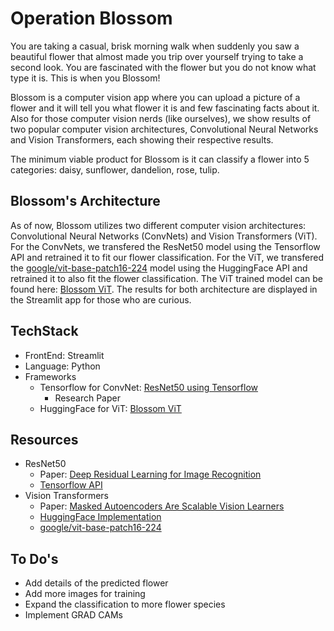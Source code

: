 # Operation Blossom
You are taking a casual, brisk morning walk when suddenly you saw a beautiful flower that almost made you trip over yourself trying to take a second look. You are fascinated with the flower but you do not know what type it is. This is when you Blossom! 

Blossom is a computer vision app where you can upload a picture of a flower and it will tell you what flower it is and few fascinating facts about it. Also for those computer vision nerds (like ourselves), we show results of two popular computer vision architectures, Convolutional Neural Networks and Vision Transformers, each showing their respective results. 

The minimum viable product for Blossom is it can classify a flower into 5 categories: daisy, sunflower, dandelion, rose, tulip.

## Blossom's Architecture
As of now, Blossom utilizes two different computer vision architectures: Convolutional Neural Networks (ConvNets) and Vision Transformers (ViT). For the ConvNets, we transfered the ResNet50 model using the Tensorflow API and retrained it to fit our flower classification. For the ViT, we transfered the [google/vit-base-patch16-224](https://huggingface.co/google/vit-base-patch16-224) model using the HuggingFace API and retrained it to also fit the flower classification. The ViT trained model can be found here: [Blossom ViT](https://huggingface.co/taraqur/blossom-vit). The results for both architecture are displayed in the Streamlit app for those who are curious.

## TechStack
* FrontEnd: Streamlit
* Language: Python
* Frameworks
  * Tensorflow for ConvNet: [ResNet50 using Tensorflow](https://www.tensorflow.org/api_docs/python/tf/keras/applications/resnet50/ResNet50)
    * Research Paper
  * HuggingFace for ViT: [Blossom ViT](https://huggingface.co/taraqur/blossom-vit)

## Resources
* ResNet50
  * Paper: [Deep Residual Learning for Image Recognition](https://arxiv.org/pdf/1512.03385v1.pdf)
  * [Tensorflow API](https://www.tensorflow.org/api_docs/python/tf/keras/applications/resnet50/ResNet50)
* Vision Transformers
  * Paper: [Masked Autoencoders Are Scalable Vision Learners](https://arxiv.org/pdf/2111.06377.pdf)
  * [HuggingFace Implementation](https://theaisummer.com/hugging-face-vit/)
  * [google/vit-base-patch16-224](https://huggingface.co/google/vit-base-patch16-224)

## To Do's
* Add details of the predicted flower
* Add more images for training
* Expand the classification to more flower species
* Implement GRAD CAMs
